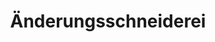 ---
title: "Änderungsschneiderei"
url: /berlin/aenderungsschneiderei-mainzer-strasse/
shop: Schneiderei
---